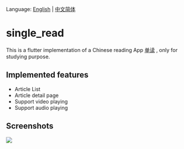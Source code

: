 Language: [English](README.md) | [中文简体](README-ZH.md)

# single_read
This is a flutter implementation of a Chinese reading App [单读](http://www.owspace.com/#read) , only for studying purpose.

## Implemented features
- Article List 
- Article detail page
- Support video playing
- Support audio playing 

## Screenshots
<img src="./screenshots/single_read_screenshot.gif" />
